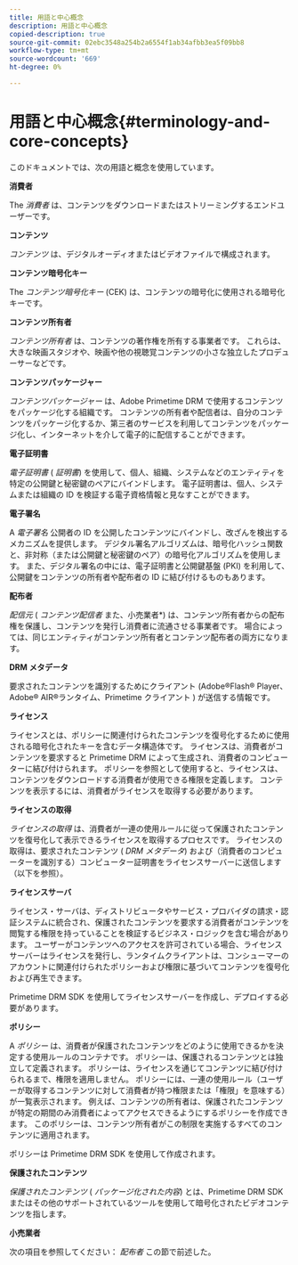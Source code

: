 ```yaml
---
title: 用語と中心概念
description: 用語と中心概念
copied-description: true
source-git-commit: 02ebc3548a254b2a6554f1ab34afbb3ea5f09bb8
workflow-type: tm+mt
source-wordcount: '669'
ht-degree: 0%

---
```


# 用語と中心概念{#terminology-and-core-concepts}

このドキュメントでは、次の用語と概念を使用しています。

**消費者**

The *消費者* は、コンテンツをダウンロードまたはストリーミングするエンドユーザーです。

**コンテンツ**

*コンテンツ* は、デジタルオーディオまたはビデオファイルで構成されます。

**コンテンツ暗号化キー**

The *コンテンツ暗号化キー* (CEK) は、コンテンツの暗号化に使用される暗号化キーです。

**コンテンツ所有者**

*コンテンツ所有者* は、コンテンツの著作権を所有する事業者です。 これらは、大きな映画スタジオや、映画や他の視聴覚コンテンツの小さな独立したプロデューサーなどです。

**コンテンツパッケージャー**

*コンテンツパッケージャー* は、Adobe Primetime DRM で使用するコンテンツをパッケージ化する組織です。 コンテンツの所有者や配信者は、自分のコンテンツをパッケージ化するか、第三者のサービスを利用してコンテンツをパッケージ化し、インターネットを介して電子的に配信することができます。

**電子証明書**

*電子証明書* ( *証明書*) を使用して、個人、組織、システムなどのエンティティを特定の公開鍵と秘密鍵のペアにバインドします。 電子証明書は、個人、システムまたは組織の ID を検証する電子資格情報と見なすことができます。

**電子署名**

A *電子署名* 公開者の ID を公開したコンテンツにバインドし、改ざんを検出するメカニズムを提供します。 デジタル署名アルゴリズムは、暗号化ハッシュ関数と、非対称（または公開鍵と秘密鍵のペア）の暗号化アルゴリズムを使用します。 また、デジタル署名の中には、電子証明書と公開鍵基盤 (PKI) を利用して、公開鍵をコンテンツの所有者や配布者の ID に結び付けるものもあります。

**配布者**

*配信元* ( *コンテンツ配信者* また、小売業者*) は、コンテンツ所有者からの配布権を保護し、コンテンツを発行し消費者に流通させる事業者です。 場合によっては、同じエンティティがコンテンツ所有者とコンテンツ配布者の両方になります。

**DRM メタデータ**

要求されたコンテンツを識別するためにクライアント (Adobe®Flash® Player、Adobe® AIR®ランタイム、Primetime クライアント ) が送信する情報です。

**ライセンス**

ライセンスとは、ポリシーに関連付けられたコンテンツを復号化するために使用される暗号化されたキーを含むデータ構造体です。 ライセンスは、消費者がコンテンツを要求すると Primetime DRM によって生成され、消費者のコンピューターに結び付けられます。 ポリシーを参照として使用すると、ライセンスは、コンテンツをダウンロードする消費者が使用できる権限を定義します。 コンテンツを表示するには、消費者がライセンスを取得する必要があります。

**ライセンスの取得**

*ライセンスの取得* は、消費者が一連の使用ルールに従って保護されたコンテンツを復号化して表示できるライセンスを取得するプロセスです。 ライセンスの取得は、要求されたコンテンツ ( *DRM メタデータ*) および（消費者のコンピューターを識別する）コンピューター証明書をライセンスサーバーに送信します（以下を参照）。

**ライセンスサーバ**

ライセンス・サーバは、ディストリビュータやサービス・プロバイダの請求・認証システムに統合され、保護されたコンテンツを要求する消費者がコンテンツを閲覧する権限を持っていることを検証するビジネス・ロジックを含む場合があります。 ユーザーがコンテンツへのアクセスを許可されている場合、ライセンスサーバーはライセンスを発行し、ランタイムクライアントは、コンシューマーのアカウントに関連付けられたポリシーおよび権限に基づいてコンテンツを復号化および再生できます。

Primetime DRM SDK を使用してライセンスサーバーを作成し、デプロイする必要があります。

**ポリシー**

A *ポリシー* は、消費者が保護されたコンテンツをどのように使用できるかを決定する使用ルールのコンテナです。 ポリシーは、保護されるコンテンツとは独立して定義されます。 ポリシーは、ライセンスを通じてコンテンツに結び付けられるまで、権限を適用しません。 ポリシーには、一連の使用ルール（ユーザーが取得するコンテンツに対して消費者が持つ権限または「権限」を意味する）が一覧表示されます。 例えば、コンテンツの所有者は、保護されたコンテンツが特定の期間のみ消費者によってアクセスできるようにするポリシーを作成できます。 このポリシーは、コンテンツ所有者がこの制限を実施するすべてのコンテンツに適用されます。

ポリシーは Primetime DRM SDK を使用して作成されます。

**保護されたコンテンツ**

*保護されたコンテンツ* ( *パッケージ化された内容*) とは、Primetime DRM SDK またはその他のサポートされているツールを使用して暗号化されたビデオコンテンツを指します。

**小売業者**

次の項目を参照してください： *配布者* この節で前述した。
